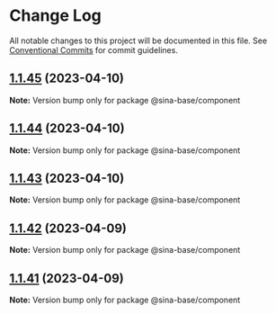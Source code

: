 # Change Log

All notable changes to this project will be documented in this file.
See [Conventional Commits](https://conventionalcommits.org) for commit guidelines.

## [1.1.45](https://github.com/sinabasecomponent/sina-base-components/compare/v1.1.44...v1.1.45) (2023-04-10)

**Note:** Version bump only for package @sina-base/component

## [1.1.44](https://github.com/sinabasecomponent/sina-base-components/compare/v1.1.43...v1.1.44) (2023-04-10)

**Note:** Version bump only for package @sina-base/component

## [1.1.43](https://github.com/sinabasecomponent/sina-base-components/compare/v1.1.42...v1.1.43) (2023-04-10)

**Note:** Version bump only for package @sina-base/component

## [1.1.42](https://github.com/sinabasecomponent/sina-base-components/compare/v1.1.41...v1.1.42) (2023-04-09)

**Note:** Version bump only for package @sina-base/component

## [1.1.41](https://github.com/sinabasecomponent/sina-base-components/compare/v1.1.15...v1.1.41) (2023-04-09)

**Note:** Version bump only for package @sina-base/component
